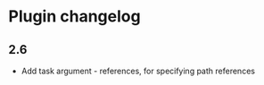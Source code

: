 Plugin changelog
=========================================

2.6
----------------
* Add task argument - references, for specifying path references